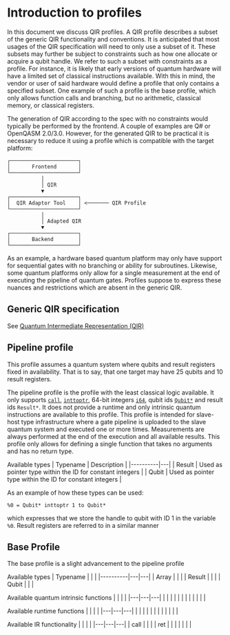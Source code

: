# Introduction to profiles

In this document we discuss QIR profiles. A QIR profile describes a subset of the generic QIR functionality and conventions. It
is anticipated that most usages of the QIR specification will need to only use a subset of it. These subsets
may further be subject to constraints such as how one allocate or acquire a qubit handle. We refer to such a subset with
constraints as a profile. For instance, it is likely that early versions of quantum hardware will have a limited
set of classical instructions available. With this in mind, the vendor or user of said hardware would define a profile
that only contains a specified subset. One example of such a profile is the base profile,
which only allows function calls and branching, but no arithmetic, classical memory, or classical registers.

The generation of QIR according to the spec with no constraints would typically be performed by the frontend. A couple
of examples are Q# or OpenQASM 2.0/3.0. However, for the generated QIR to be practical it is necessary to reduce it using a profile
which is compatible with the target platform:

```text
┌──────────────────────┐
│       Frontend       │
└──────────────────────┘
           │
           │ QIR
           ▼
┌──────────────────────┐
│  QIR Adaptor Tool    │ <─────── QIR Profile
└──────────────────────┘
           │
           │ Adapted QIR
           ▼
┌──────────────────────┐
│       Backend        │
└──────────────────────┘
```

As an example, a hardware based quantum platform may only have support for sequential gates with no branching or ability for subroutines. Likewise, some quantum platforms only allow for a single measurement at the end of executing the pipeline of quantum gates. Profiles suppose to express these nuances and restrictions which are absent in the generic QIR.

## Generic QIR specification

See [Quantum Intermediate Representation (QIR)](https://github.com/microsoft/qsharp-language/tree/main/Specifications/QIR)

## Pipeline profile

This profile assumes a quantum system where qubits and result registers fixed in availability. That is to say, that one target may have 25 qubits and 10 result registers.

The pipeline profile is the profile with the least classical logic available. It only supports [`call`](https://llvm.org/docs/LangRef.html#call-instruction), [`inttoptr`](https://llvm.org/docs/LangRef.html#inttoptr-to-instruction), 64-bit integers [`i64`](https://llvm.org/docs/LangRef.html#integer-type), qubit ids [`Qubit*`](https://github.com/microsoft/qsharp-language/blob/main/Specifications/QIR/Data-Types.md#opaque-types) and result ids `Result*`. It does not provide a runtime and only intrinsic quantum instructions are available to this profile. This profile is intended for slave-host type infrastructure where a gate pipeline is uploaded to the slave quantum system and executed one or more times. Measurements are always performed at the end of the execution and all available results. This profile only allows for defining a single function that takes no arguments and has no return type.

Available types
| Typename | Description |
|----------|---|
| Result | Used as pointer type within the ID for constant integers |
| Qubit | Used as pointer type within the ID for constant integers |

As an example of how these types can be used:

```
%0 = Qubit* inttoptr 1 to Qubit*
```

which expresses that we store the handle to qubit with ID 1 in the variable `%0`. Result registers are referred to in a similar manner

## Base Profile

The base profile is a slight advancement to the pipeline profile

Available types
| Typename | | |
|----------|---|---|
| Array | | |
| Result | | |
| Qubit | | |

Available quantum intrinsic functions
| | | |
|---|---|---|
| | | |
| | | |
| | | |

Available runtime functions
| | | |
|---|---|---|
| | | |
| | | |
| | | |

Available IR functionality
| | | |
|---|---|---|
| call | | |
| ret | | |
| | | |
